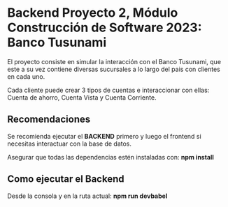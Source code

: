 # Backend Proyecto 2, Módulo Construcción de Software 2023: Banco Tusunami

El proyecto consiste en simular la interacción con el Banco Tusunami, que este a su vez contiene diversas sucursales a lo largo del pais con clientes en cada uno.

Cada cliente puede crear 3 tipos de cuentas e interaccionar con ellas: Cuenta de ahorro, Cuenta Vista y Cuenta Corriente.

## Recomendaciones

Se recomienda ejecutar el **BACKEND** primero y luego el frontend si necesitas interactuar con la base de datos.

Asegurar que todas las dependencias estén instaladas con: **npm install**

## Como ejecutar el Backend

Desde la consola y en la ruta actual: **npm run devbabel**
